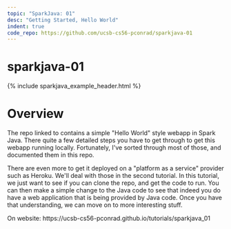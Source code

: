 ```yaml
---
topic: "SparkJava: 01"
desc: "Getting Started, Hello World"
indent: true
code_repo: https://github.com/ucsb-cs56-pconrad/sparkjava-01
---
```


<style>
div.niceTable table {
   border-collapse: collapse;
}


div.niceTable table * td {
   border: 1px solid black;
   border-collapse: collapse;
}
  
div.niceTable table * td:first-child {
   font-family: monospace;
   white-space: pre;
}
  
  
div.niceTable table * th {
   border: 1px solid black;
   border-collapse: collapse;
}
  
</style>

# sparkjava-01

{% include sparkjava_example_header.html %}

# Overview

The repo linked to contains a simple "Hello World" style webapp in Spark Java.    There quite a few detailed steps you have to get through to get this
webapp running locally. Fortunately, I've sorted through most of those, and documented them in this repo.

There are even more to get it deployed on a "platform as a service" provider such as Heroku.  We'll deal with those in the second tutorial.
In this tutorial, we just want to see if you can clone the repo, and get the code to run.  You can then make a simple change to the Java code to
see that indeed you do have a web application that is being provided by Java code.   Once you have that understanding, we can move on to more interesting
stuff.


<div class="github-preview-only">On website: https://ucsb-cs56-pconrad.github.io/tutorials/sparkjava_01</div>
